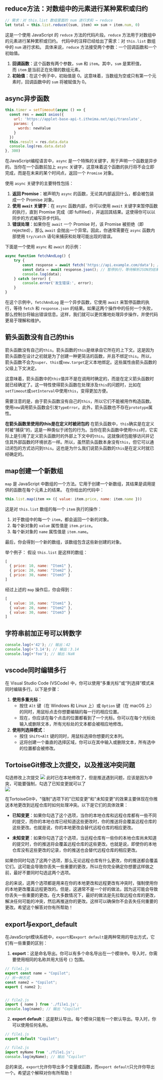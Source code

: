 ## reduce方法：对数组中的元素进行某种累积或归约
```js
// 需求：对 this.list 数组里面的 num 进行求和 → reduce
let total = this.list.reduce((sum, item) => sum + item.num, 0)
```
这是一个使用 JavaScript 的 `reduce` 方法的代码片段。`reduce` 方法用于对数组中的元素进行某种累积或归约。
代码中的注释已经给出了需求：对 `this.list` 数组中的 `num` 进行求和。
具体来说，`reduce` 方法接受两个参数：一个回调函数和一个初始值。
1. **回调函数**：这个函数有两个参数，`sum` 和 `item`。其中，`sum` 是累积值，而 `item` 是当前正在处理的数组元素。
2. **初始值**：在这个例子中，初始值是 0。这意味着，当数组为空或只有第一个元素时，回调函数中的 `sum` 将被赋值为 0。


## async异步函数
```js
this.timer = setTimeout(async () => {
  const res = await axios({
	url: 'https://applet-base-api-t.itheima.net/api/translate',
	params: {
	  words: newValue
	}
  })
  this.result = res.data.data
  console.log(res.data.data)
}, 300)
```
在JavaScript编程语言中，`async` 是一个特殊的关键字，用于声明一个函数是异步的。当你在一个函数前加上 `async` 关键字，这意味着这个函数的执行将不会立即完成，而是在未来的某个时间点，返回一个 `Promise` 对象。

使用 `async` 关键字的主要特性包括：

1. **返回 Promise**：被声明为 `async` 的函数，无论其内部返回什么，都会被包装成一个 Promise 对象。
2. **使用 `await` 关键字**：在 `async` 函数内部，你可以使用 `await` 关键字来暂停函数的执行，直到 Promise 完成（即 fulfilled），并返回其结果。这使得你可以以同步的方式编写异步代码。
3. **错误处理**：如果你在 `await` 一个 Promise 时，该 Promise 被拒绝（即 rejected），那么 `await` 会抛出一个异常。因此，你通常需要在 `async` 函数内部使用 `try/catch` 语句来捕获和处理可能出现的错误。

下面是一个使用 `async` 和 `await` 的示例：

```javascript
async function fetchAndLog() {
    try {
        const response = await fetch('https://api.example.com/data'); // 暂停执行，等待fetch的结果
        const data = await response.json(); // 暂停执行，等待解析JSON的结果
        console.log(data);
    } catch (error) {
        console.error('发生错误:', error);
    }
}
```

在这个示例中，`fetchAndLog` 是一个异步函数，它使用 `await` 来暂停函数的执行，等待 `fetch` 和 `response.json` 的结果。如果这两个操作中的任何一个失败，那么控制台将输出错误信息。这样，我们就可以更优雅地处理异步操作，并使代码更易于理解和维护。


## 箭头函数没有自己的this
箭头函数没有自己的`this`。箭头函数的`this`是继承自它所在的上下文。这是因为箭头函数在设计之初就是为了创建一种更简洁的函数，并且不绑定`this`。所以，箭头函数不会为`super`、`this`或`new.target`定义本地绑定。这些属性由箭头函数的父级上下文决定。

这意味着，箭头函数中的`this`值并不是在调用时确定的，而是在定义箭头函数时就已经确定了。这一特性使得箭头函数在处理涉及`this`的问题时，比如在`setTimeout`或`setInterval`中使用`this`，变得更加方便。

需要注意的是，由于箭头函数没有自己的`this`，所以它们不能被用作构造函数。使用`new`调用箭头函数会引发`TypeError`。此外，箭头函数也不存在`prototype`属性。

**在箭头函数里使用的this是在定义时被闭包的**
在箭头函数中，`this`确实是在定义时被“捕获”的，这是一种类似于闭包的行为。当你在箭头函数中使用`this`时，它实际上是引用了定义箭头函数时的外部上下文中的`this`。这就像闭包能够访问并记住其外部函数的环境状态一样。所以，虽然箭头函数本身没有`this`，但它可以通过闭包的方式访问到`this`。这也是为什么我们说箭头函数的`this`是在定义时就已经确定的。

## map创建一个新数组
`map` 是 JavaScript 中数组的一个方法。它用于创建一个新数组，其结果是调用提供的函数在每个元素上的结果。
在你给出的代码中：
```javascript
this.list.map(item => ({ value: item.price, name: item.name }))
```
这是对 `this.list` 数组的每一个 `item` 执行的操作：
1. 对于数组中的每一个 `item`，都会返回一个新的对象。
2. 每个新对象的 `value` 属性值是 `item.price`。
3. 每个新对象的 `name` 属性值是 `item.name`。

最后，你会得到一个新的数组，该数组包含这些新创建的对象。

举个例子：
假设 `this.list` 是这样的数组：
```javascript
[
  { price: 10, name: "Item1" },
  { price: 20, name: "Item2" },
  { price: 30, name: "Item3" }
]
```
经过上述的 `map` 操作后，你会得到：
```javascript
[
  { value: 10, name: "Item1" },
  { value: 20, name: "Item2" },
  { value: 30, name: "Item3" }
]
```


## 字符串前加正号可以转数字
```js
console.log(+'42'); // 输出：42 
console.log(+'3.14'); // 输出：3.14 
console.log(+'foo'); // 输出：NaN
```


## vscode同时编辑多行
在 Visual Studio Code (VSCode) 中，你可以使用“多重光标”或“列选择”模式来同时编辑多行。以下是步骤：
1. **使用多重光标**：
    - 按住 `Alt` 键（在 Windows 和 Linux 上）或 `Option` 键（在 macOS 上）的同时，用鼠标点击你想要编辑的每一行的相应位置。
    - 现在，你应该在每个点击的位置都看到了一个光标。你可以在每个光标处输入或删除文本，所有光标处的文本都会被相应地修改。
2. **使用列选择模式**：
    - 按住 `Shift+Alt` 键的同时，用鼠标选择你想要的文本列。
    - 这将创建一个垂直的选择区域，你可以在其中输入或删除文本，所有选中的位置都会被修改。


## TortoiseGit修改上次提交，以及推送冲突问题
勾选修改上次提交
	![](assets/Pasted%20image%2020240209234207.png) 
此时已在本地修改了，但是推送遇到问题，应该是因为冲突，可能要强制，勾选了已知变更就可以了  
	![](assets/Pasted%20image%2020240209234313.png) 

在TortoiseGit中，"强制"选项下的"已知变更"和"未知变更"的效果主要体现在你推送本地更改到远程仓库时如何处理冲突。以下是它们的具体效果：

- **已知变更**：如果你勾选了这个选项，当你的本地仓库和远程仓库都有一些不同的提交，而你的本地仓库已经知道这些更改时，你的推送将会覆盖远程仓库的这些更改。也就是说，你的本地更改会替代远程仓库的相应更改。

- **未知变更**：如果你勾选了这个选项，当远程仓库有一些你的本地仓库尚未知道的提交时，你的推送将会覆盖远程仓库的这些更改。也就是说，即使你的本地仓库没有这些更改的记录，你的推送也会替代远程仓库的相应更改。

如果你同时勾选了这两个选项，那么无论远程仓库有什么更改，你的推送都会覆盖它们。这可能会导致你丢失一些重要的更改，所以在你完全确定你想要这样做之前，最好不要同时勾选这两个选项。

总的来说，这两个选项都是用来在你的本地更改和远程更改有冲突时，强制使用你的本地更改覆盖远程更改的。但是，这通常不是一个好的做法，因为这可能会导致你丢失一些重要的更改。在大多数情况下，最好的做法是先拉取远程仓库的更改，解决任何可能的冲突，然后再推送你的更改。这样可以确保你不会丢失任何重要的更改。希望这个解答对你有所帮助！


## export与export_default
在JavaScript模块系统中，`export`和`export default`是两种常用的导出方式，它们有一些重要的区别：

1. **export**：这是命名导出。你可以有多个命名导出在一个模块中。导入时，你需要使用相同的名称并用大括号 `{}` 包围。
```javascript
// file1.js
export const name = "Copilot";
// 另一种方式
const name2 = "Copilot";
export { name2 };


// file2.js
import { name } from './file1.js';
console.log(name); // 输出 "Copilot"
```

2. **export default**：这是默认导出。每个模块只能有一个默认导出。导入时，你可以使用任何名称。
```javascript
// file1.js
export default "Copilot";

// file2.js
import myName from './file1.js';
console.log(myName); // 输出 "Copilot"
```

总的来说，`export`允许你导出多个变量或函数，而`export default`只允许你导出一个。希望这个解释对你有所帮助！



